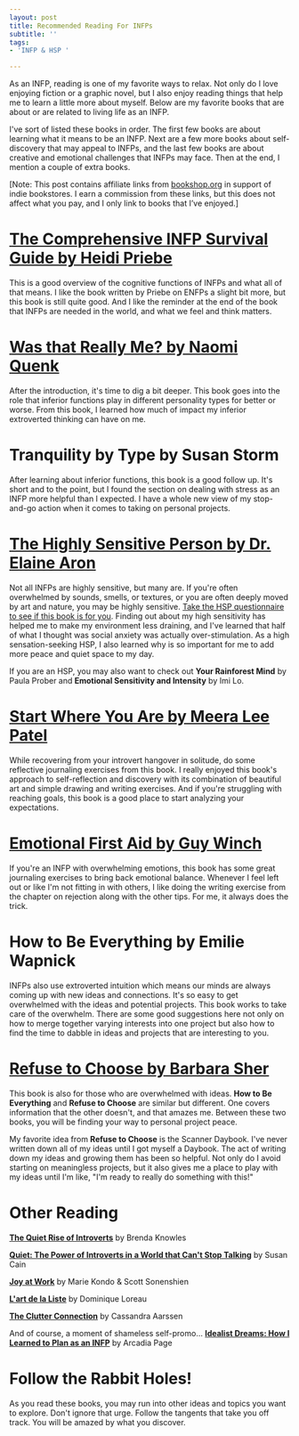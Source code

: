 ```yaml
---
layout: post
title: Recommended Reading For INFPs
subtitle: ''
tags:
- 'INFP & HSP '

---
```

As an INFP, reading is one of my favorite ways to relax. Not only do I love enjoying fiction or a graphic novel, but I also enjoy reading things that help me to learn a little more about myself. Below are my favorite books that are about or are related to living life as an INFP.

I've sort of listed these books in order. The first few books are about learning what it means to be an INFP. Next are a few more books about self-discovery that may appeal to INFPs, and the last few books are about creative and emotional challenges that INFPs may face. Then at the end, I mention a couple of extra books.

[Note: This post contains affiliate links from [bookshop.org](https://bookshop.org/) in support of indie bookstores. I earn a commission from these links, but this does not affect what you pay, and I only link to books that I’ve enjoyed.]


# [The Comprehensive INFP Survival Guide by Heidi Priebe](https://bookshop.org/a/8232/9781945796159)

This is a good overview of the cognitive functions of INFPs and what all of that means. I like the book written by Priebe on ENFPs a slight bit more, but this book is still quite good. And I like the reminder at the end of the book that INFPs are needed in the world, and what we feel and think matters.

# [Was that Really Me? by Naomi Quenk](https://bookshop.org/a/8232/9780891061700)

After the introduction, it's time to dig a bit deeper. This book goes into the role that inferior functions play in different personality types for better or worse. From this book, I learned how much of impact my inferior extroverted thinking can have on me.

# Tranquility by Type by Susan Storm

After learning about inferior functions, this book is a good follow up. It's short and to the point, but I found the section on dealing with stress as an INFP more helpful than I expected. I have a whole new view of my stop-and-go action when it comes to taking on personal projects.

# [The Highly Sensitive Person by Dr. Elaine Aron ](https://bookshop.org/a/8232/9780553062182)

Not all INFPs are highly sensitive, but many are. If you're often overwhelmed by sounds, smells, or textures, or you are often deeply moved by art and nature, you may be highly sensitive. [Take the HSP questionnaire to see if this book is for you](http://hsperson.com/test/). Finding out about my high sensitivity has helped me to make my environment less draining, and I've learned that half of what I thought was social anxiety was actually over-stimulation. As a high sensation-seeking HSP, I also learned why is so important for me to add more peace and quiet space to my day. 

If you are an HSP, you may also want to check out **Your Rainforest Mind** by Paula Prober and **Emotional Sensitivity and Intensity** by Imi Lo. 

# [Start Where You Are by Meera Lee Patel ](https://bookshop.org/a/8232/9780399174827)

While recovering from your introvert hangover in solitude, do some reflective journaling exercises from this book. I really enjoyed this book's approach to self-reflection and discovery with its combination of beautiful art and simple drawing and writing exercises. And if you're struggling with reaching goals, this book is a good place to start analyzing your expectations.

# [Emotional First Aid by Guy Winch](https://bookshop.org/a/8232/9780142181072)

If you're an INFP with overwhelming emotions, this book has some great journaling exercises to bring back emotional balance. Whenever I feel left out or like I'm not fitting in with others, I like doing the writing exercise from the chapter on rejection along with the other tips. For me, it always does the trick.

# How to Be Everything by Emilie Wapnick

INFPs also use extroverted intuition which means our minds are always coming up with new ideas and connections. It's so easy to get overwhelmed with the ideas and potential projects. This book works to take care of the overwhelm. There are some good suggestions here not only on how to merge together varying interests into one project but also how to find the time to dabble in ideas and projects that are interesting to you.

# [Refuse to Choose by Barbara Sher](https://bookshop.org/a/8232/9781594866265)

This book is also for those who are overwhelmed with ideas. **How to Be Everything** and **Refuse to Choose** are similar but different. One covers information that the other doesn't, and that amazes me. Between these two books, you will be finding your way to personal project peace.

My favorite idea from **Refuse to Choose** is the Scanner Daybook. I've never written down all of my ideas until I got myself a Daybook. The act of writing down my ideas and growing them has been so helpful. Not only do I avoid starting on meaningless projects, but it also gives me a place to play with my ideas until I'm like, "I'm ready to really do something with this!"

# Other Reading

**[The Quiet Rise of Introverts](https://bookshop.org/a/8232/9781633536418)** by Brenda Knowles

**[Quiet: The Power of Introverts in a World that Can't Stop Talking](https://bookshop.org/a/8232/9780307352156)** by Susan Cain

**[Joy at Work](https://bookshop.org/a/8232/9780316423328)** by Marie Kondo & Scott Sonenshien 

**[L'art de la Liste](https://bookshop.org/a/8232/9781409182917)** by Dominique Loreau 

**[The Clutter Connection](https://bookshop.org/a/8232/9781633538566)** by Cassandra Aarssen 

And of course, a moment of shameless self-promo...
**[Idealist Dreams: How I Learned to Plan as an INFP](https://payhip.com/b/KrBh)** by Arcadia Page

# Follow the Rabbit Holes!

As you read these books, you may run into other ideas and topics you want to explore. Don't ignore that urge. Follow the tangents that take you off track. You will be amazed by what you discover.
 